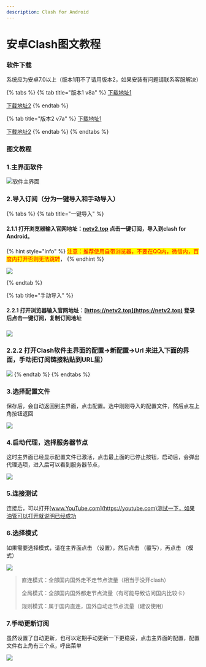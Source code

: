 ```yaml
---
description: Clash for Android
---
```


# 安卓Clash图文教程

### 软件下载

系统应为安卓7.0以上（版本1用不了请用版本2，如果安装有问题请联系客服解决）

{% tabs %}
{% tab title="版本1 v8a" %}
[下载地址1](https://cloud.abcabc.cyou/alibaba/Cross%20Firewalls/CLASH/cfa-2.4.14-foss-arm64-v8a-release.apk)

[下载地址2](https://airnet.lanzoui.com/idZ9Iwd8wxi)
{% endtab %}

{% tab title="版本2 v7a" %}
[下载地址1](https://cloud.abcabc.cyou/alibaba/Cross%20Firewalls/CLASH/cfa-2.4.14-foss-armeabi-v7a-release.apk)

[下载地址2](https://airnet.lanzoui.com/i2n0ewd8zud)
{% endtab %}
{% endtabs %}

### 图文教程

### 1.主界面软件

![软件主界面](../.gitbook/assets/a7kxmr.png)

### 2.导入订阅（分为一键导入和手动导入）

{% tabs %}
{% tab title="一键导入" %}
#### 2.1.1 打开浏览器输入官网地址：[netv2.top](https://netv2.top) 点击一键订阅，导入到clash for Android。

{% hint style="info" %}
<mark style="color:red;">注意：推荐使用自带浏览器，不要在QQ内，微信内，百度内打开否则无法跳转</mark>，
{% endhint %}

![](../.gitbook/assets/b25dcc0ac3287ce051a5f6f31f64137f.gif)


{% endtab %}

{% tab title="手动导入" %}
#### 2.2.1 打开浏览器输入官网地址：[https://netv2.top](https://netv2.top) 登录后点击一键订阅，复制订阅地址 <a href="#2-2-1-da-kai-safari-liu-lan-qi-shu-ru-guan-wang-di-zhi-netv-2-top-dian-ji-yi-jian-ding-yue-fu-zhi-di" id="2-2-1-da-kai-safari-liu-lan-qi-shu-ru-guan-wang-di-zhi-netv-2-top-dian-ji-yi-jian-ding-yue-fu-zhi-di"></a>

### &#x20;<a href="#2-2-1-da-kai-safari-liu-lan-qi-shu-ru-guan-wang-di-zhi-netv-2-top-dian-ji-yi-jian-ding-yue-fu-zhi-di" id="2-2-1-da-kai-safari-liu-lan-qi-shu-ru-guan-wang-di-zhi-netv-2-top-dian-ji-yi-jian-ding-yue-fu-zhi-di"></a>

![](../.gitbook/assets/gaitubao\_Flb9rxhI8HmM3nqh9h6oJ6Ca0BpZ.jpg)

### 2.2.2 打开Clash软件主界面的配置→新配置→Url 来进入下面的界面，手动把订阅链接粘贴到URL里）

![](../.gitbook/assets/Screenshot\_2021-10-26-10-50-08-721\_com.github.kr328.clash.foss.png)
{% endtab %}
{% endtabs %}

### 3.选择配置文件

保存后，会自动返回到主界面，点击配置。选中刚刚导入的配置文件，然后点左上角按钮返回

![](../.gitbook/assets/b25dcc0ac3287ce051a5f6f31f64137f-1-.gif)

### 4.启动代理，选择服务器节点

这时主界面已经显示配置文件已激活，点击最上面的已停止按钮，启动后，会弹出代理选项，进入后可以看到服务器节点，

![](../.gitbook/assets/b25dcc0ac3287ce051a5f6f31f64137f-2-.gif)

### 5.连接测试

连接后，可以打开[www.YouTube.com](https://youtube.com)测试一下，如果油管可以打开就说明已经成功

### 6.选择模式

如果需要选择模式，请在主界面点击 （设置），然后点击 （覆写），再点击 （模式）

![](<../.gitbook/assets/clash9 (1).jpg>)

> 直连模式：全部国内国外走不走节点流量（相当于没开clash）
>
> 全局模式：全部国内国外都走节点流量（有可能导致访问国内比较卡）
>
> 规则模式：属于国内直连，国外自动走节点流量（建议使用）

### 7.手动更新订阅

虽然设置了自动更新，也可以定期手动更新一下更稳妥，点击主界面的配置，配置文件右上角有三个点，呼出菜单

![](../.gitbook/assets/d427bee117c3f775ee17461ecfc95e17.gif)

